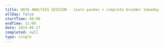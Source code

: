 ```yaml
---
title: DATA ANALYSIS SESSION - learn pandas + complete brudder Samadey's assignment
allDay: false
startTime: 08:00
endTime: 11:00
date: 2024-06-17
completed: null
type: single
---
```

